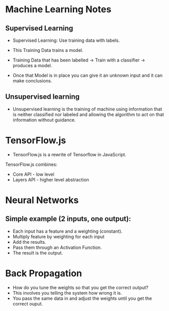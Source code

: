 # Machine Learning Notes

## Supervised Learning

* Supervised Learning: Use training data with labels.

* This Training Data trains a model.

* Training Data that has been labelled -> Train  with a classifier -> produces a model.

* Once that Model is in place you can give it an unknown input and it can make conclusions.


## Unsupervised learning

* Unsupervised learning is the training of machine using information that is neither classified nor labeled and allowing the algorithm to act on that information without guidance.

# TensorFlow.js

* TensorFlow.js is a rewrite of Tensorflow in JavaScript.

TensorFlow.js combines:

* Core API - low level
* Layers API - higher level abstraction

# Neural Networks

 ## Simple example (2 inputs, one output):

* Each input has a feature and a weighting (constant).
* Multiply feature by weighting for each input
* Add the results.
* Pass them through an Activation Function. 
* The result is the output.


# Back Propagation 
* How do you tune the weights so that you get the correct output?
* This involves you telling the system how wrong it is.
* You pass the same data in and adjust the weights until you get the correct ouput.

